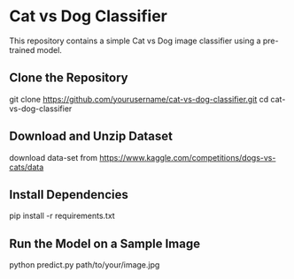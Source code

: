 # Cat vs Dog Classifier

This repository contains a simple Cat vs Dog image classifier using a pre-trained model.


## Clone the Repository
git clone https://github.com/yourusername/cat-vs-dog-classifier.git
cd cat-vs-dog-classifier

## Download and Unzip Dataset
download data-set from https://www.kaggle.com/competitions/dogs-vs-cats/data

## Install Dependencies
pip install -r requirements.txt

## Run the Model on a Sample Image

python predict.py path/to/your/image.jpg
